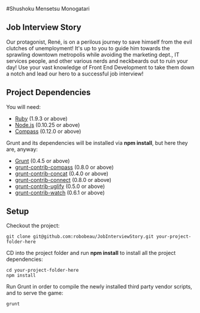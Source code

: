 #Shushoku Mensetsu Monogatari

## Job Interview Story

Our protagonist, René, is on a perilous journey to save himself from the evil clutches of unemployment! It's up to you to guide him towards the sprawling downtown metropolis while avoiding the marketing dept., IT services people, and other various nerds and neckbeards out to ruin your day! Use your vast knowledge of Front End Development to take them down a notch and lead our hero to a successful job interview!

## Project Dependencies

You will need:

* [Ruby](https://www.ruby-lang.org/en) (1.9.3 or above)
* [Node.js](http://nodejs.org) (0.10.25 or above)
* [Compass](http://compass-style.org) (0.12.0 or above)

Grunt and its dependencies will be installed via **npm install**, but here they are, anyway:

* [Grunt](http://gruntjs.com) (0.4.5 or above)
* [grunt-contrib-compass](https://github.com/gruntjs/grunt-contrib-compass) (0.8.0 or above)
* [grunt-contrib-concat](https://github.com/gruntjs/grunt-contrib-concat) (0.4.0 or above)
* [grunt-contrib-connect](https://github.com/gruntjs/grunt-contrib-connect) (0.8.0 or above) 
* [grunt-contrib-uglify](https://github.com/gruntjs/grunt-contrib-uglify) (0.5.0 or above)
* [grunt-contrib-watch](https://github.com/gruntjs/grunt-contrib-watch) (0.6.1 or above)

## Setup

Checkout the project:

```
git clone git@github.com:robobeau/JobInterviewStory.git your-project-folder-here
```

CD into the project folder and run **npm install** to install all the project dependencies:

```
cd your-project-folder-here
npm install
```

Run Grunt in order to compile the newly installed third party vendor scripts, and to serve the game:

```
grunt
```